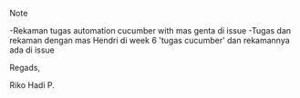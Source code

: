 
Note



-Rekaman tugas automation cucumber with mas genta di issue
-Tugas dan rekaman dengan mas Hendri di week 6 'tugas cucumber' dan rekamannya ada di issue

Regads,


Riko Hadi P.
